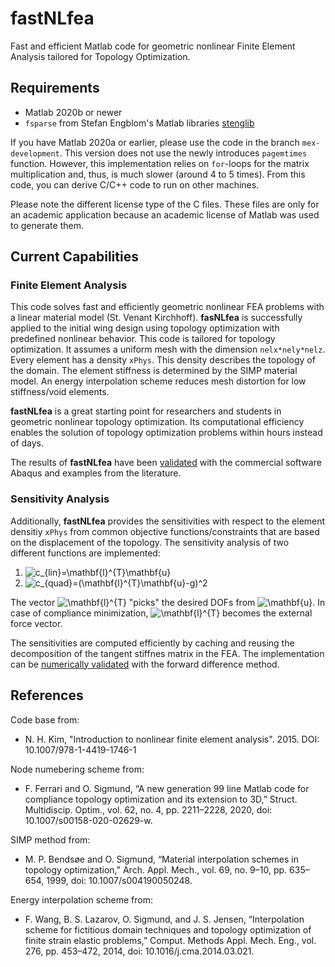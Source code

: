 # fastNLfea

Fast and efficient Matlab code for geometric nonlinear Finite Element Analysis tailored for Topology Optimization.

## Requirements

* Matlab 2020b or newer 
* `fsparse` from Stefan Engblom's Matlab libraries [stenglib](https://github.com/stefanengblom/stenglib)

If you have Matlab 2020a or earlier, please use the code in the branch `mex-development`. This version does not use the newly introduces `pagemtimes` function. However, this implementation relies on `for`-loops for the matrix multiplication and, thus, is much slower (around 4 to 5 times). From this code, you can derive C/C++ code to run on other machines.  

Please note the different license type of the C files. These files are only for an academic application because an academic license of Matlab was used to generate them.

## Current Capabilities 

### Finite Element Analysis

This code solves fast and efficiently geometric nonlinear FEA problems with a linear material model (St. Venant Kirchhoff). **fasNLfea** is successfully applied to the initial wing design using topology optimization with predefined nonlinear behavior. This code is tailored for topology optimization. It assumes a uniform mesh with the dimension `nelx*nely*nelz`. Every element has a density `xPhys`. This density describes the topology of the domain. The element stiffness is determined by the SIMP material model. An energy interpolation scheme reduces mesh distortion for low stiffness/void elements.

**fastNLfea** is a great starting point for researchers and students in geometric nonlinear topology optimization. Its computational efficiency enables the solution of topology optimization problems within hours instead of days.

The results of **fastNLfea** have been [validated](https://github.com/SimonThel/fastNLfea/blob/main/vailidation/finite_element/VALIDATION.md) with the commercial software Abaqus and examples from the literature.

### Sensitivity Analysis

Additionally, **fastNLfea** provides the sensitivities with respect to the element densitiy `xPhys` from common objective functions/constraints that are based on the displacement of the topology. The sensitivity analysis of two different functions are implemented:
1. ![c_{lin}=\mathbf{l}^{T}\mathbf{u}](https://latex.codecogs.com/svg.latex?&space;c_{lin}=\mathbf{l}^{T}\mathbf{u})
2. ![c_{quad}=(\mathbf{l}^{T}\mathbf{u}-g)^2](https://latex.codecogs.com/svg.latex?&space;c_{quad}=(\mathbf{l}^{T}\mathbf{u}-g)^2)

The vector ![\mathbf{l}^{T}](https://latex.codecogs.com/svg.latex?&space;\mathbf{l}^{T}) "picks" the desired DOFs from ![\mathbf{u}](https://latex.codecogs.com/svg.latex?&space;\mathbf{u}). In case of compliance minimization, ![\mathbf{l}^{T}](https://latex.codecogs.com/svg.latex?&space;\mathbf{l}^{T}) becomes the external force vector.

The sensitivities are computed efficiently by caching and reusing the decomposition of the tangent stiffnes matrix in the FEA. The implementation can be [numerically validated](https://github.com/SimonThel/fastNLfea/blob/main/vailidation/sensitivity/sensitivity_valid.m) with the forward difference method.

## References

Code base from: 
 * N. H. Kim, "Introduction to nonlinear finite element analysis". 2015. DOI: 10.1007/978-1-4419-1746-1
 
 Node numebering scheme from:
 * F. Ferrari and O. Sigmund, “A new generation 99 line Matlab code for compliance topology optimization and its extension to 3D,” Struct. Multidiscip. Optim., vol. 62, no. 4, pp. 2211–2228, 2020, doi: 10.1007/s00158-020-02629-w.
 
 SIMP method from:
 * M. P. Bendsøe and O. Sigmund, “Material interpolation schemes in topology optimization,” Arch. Appl. Mech., vol. 69, no. 9–10, pp. 635–654, 1999, doi: 10.1007/s004190050248.
 
 Energy interpolation scheme from:
 * F. Wang, B. S. Lazarov, O. Sigmund, and J. S. Jensen, “Interpolation scheme for fictitious domain techniques and topology optimization of finite strain elastic problems,” Comput. Methods Appl. Mech. Eng., vol. 276, pp. 453–472, 2014, doi: 10.1016/j.cma.2014.03.021.
 
